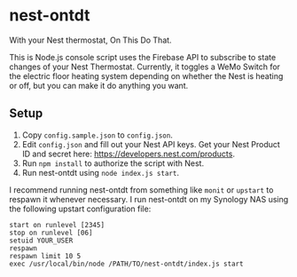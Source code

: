 nest-ontdt
==========
With your Nest thermostat, On This Do That.

This is Node.js console script uses the Firebase API to subscribe to state changes of your Nest Thermostat. Currently, it toggles a WeMo Switch for the electric floor heating system depending on whether the Nest is heating or off, but you can make it do anything you want.

Setup
-----

1. Copy `config.sample.json` to `config.json`.
2. Edit `config.json` and fill out your Nest API keys. Get your Nest Product ID and secret here: https://developers.nest.com/products.
3. Run `npm install` to authorize the script with Nest.
4. Run nest-ontdt using `node index.js start`.

I recommend running nest-ontdt from something like `monit` or `upstart` to respawn it whenever necessary. I run nest-ontdt on my Synology NAS using the following upstart configuration file:
```
start on runlevel [2345]
stop on runlevel [06]
setuid YOUR_USER
respawn
respawn limit 10 5
exec /usr/local/bin/node /PATH/TO/nest-ontdt/index.js start
```

